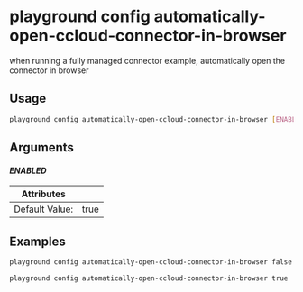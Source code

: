 # playground config automatically-open-ccloud-connector-in-browser

when running a fully managed connector example, automatically open the connector in browser

## Usage

```bash
playground config automatically-open-ccloud-connector-in-browser [ENABLED]
```

## Arguments

#### *ENABLED*



| Attributes      | &nbsp;
|-----------------|-------------
| Default Value:  | true

## Examples

```bash
playground config automatically-open-ccloud-connector-in-browser false
```

```bash
playground config automatically-open-ccloud-connector-in-browser true
```


